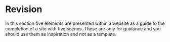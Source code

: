# Revision

In this section five elements are presented within a website as a guide to the completion of a site with five scenes.  These are only for guidance and you should use them as inspiration and not as a template.  
